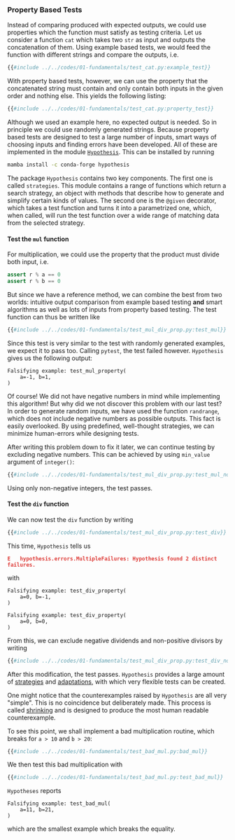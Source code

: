 ### Property Based Tests

Instead of comparing produced with expected outputs, we could use 
properties which the function must satisfy as testing criteria. 
Let us consider a function `cat` which takes two `str` as input and outputs 
the concatenation of them. Using example based tests, we would feed the 
function with different strings and compare the outputs, i.e.
```python
{{#include ../../codes/01-fundamentals/test_cat.py:example_test}}
```
With property based tests, however, we can use the property that the 
concatenated string must contain and only contain both inputs in the given 
order and nothing else. This yields the following listing:
```python
{{#include ../../codes/01-fundamentals/test_cat.py:property_test}}
```

Although we used an example here, no expected output is needed. So in 
principle we could use randomly generated strings. Because property based 
tests are designed to test a large number of inputs, smart ways of choosing 
inputs and finding errors have been developed. All of these are implemented 
in the module [`Hypothesis`](https://hypothesis.readthedocs.io/en/latest/).
This can be installed by running
```bash
mamba install -c conda-forge hypothesis
```

The package `Hypothesis` contains two key components. The first one is called 
`strategies`. This module contains a range of functions which return a search 
strategy, an object with methods that describe how to generate and simplify 
certain kinds of values. The second one is the `@given` decorator, which takes 
a test function and turns it into a parametrized one, which, when called, will 
run the test function over a wide range of matching data from the selected 
strategy.

#### Test the `mul` function
For multiplication, we could use the property that the product must divide 
both input, i.e. 
```python
assert r % a == 0
assert r % b == 0
```
But since we have a reference method, we can combine the best from two worlds: 
intuitive output comparison from example based testing **and** smart 
algorithms as well as lots of inputs from property based testing. The test 
function can thus be written like
```python
{{#include ../../codes/01-fundamentals/test_mul_div_prop.py:test_mul}}
```

Since this test is very similar to the test with randomly generated 
examples, we expect it to pass too. Calling `pytest`, the test failed 
however. `Hypothesis` gives us the following output:
```
Falsifying example: test_mul_property(
    a=-1, b=1,
)
```

Of course! We did not have negative numbers in mind while implementing this
algorithm! But why did we not discover this problem with our last test? 
In order to generate random inputs, we have used the function `randrange`, 
which does not include negative numbers as possible outputs. This fact is 
easily overlooked. By using predefined, well-thought strategies, 
we can minimize human-errors while designing tests. 

After writing this problem down to fix it later, we can continue testing 
by excluding negative numbers. This can be achieved by using `min_value` 
argument of `integer()`:
```python
{{#include ../../codes/01-fundamentals/test_mul_div_prop.py:test_mul_non_neg}}
```

Using only non-negative integers, the test passes. 

#### Test the `div` function
We can now test the `div` function by writing
```python
{{#include ../../codes/01-fundamentals/test_mul_div_prop.py:test_div}}
```
This time, `Hypothesis` tells us
<pre><code><span style="color:#de3f3b"><b><!--
-->E   hypothesis.errors.MultipleFailures: Hypothesis found 2 distinct failures.<!--
--></b></span></code></pre>
with 
```
Falsifying example: test_div_property(
    a=0, b=-1,
)

Falsifying example: test_div_property(
    a=0, b=0,
)
```

From this, we can exclude negative dividends and non-positive divisors by 
writing
```python
{{#include ../../codes/01-fundamentals/test_mul_div_prop.py:test_div_non_neg}}
```
After this modification, the test passes. `Hypothesis` provides a large amount 
of [strategies](https://hypothesis.readthedocs.io/en/latest/data.html#core-strategies) 
and [adaptations](https://hypothesis.readthedocs.io/en/latest/data.html#adapting-strategies), 
with which very flexible tests can be created. 

One might notice that the counterexamples raised by `Hypothesis` are all very 
"simple". This is no coincidence but deliberately made. This process is called 
[shrinking](https://hypothesis.readthedocs.io/en/latest/data.html#shrinking) 
and is designed to produce the most human readable counterexample.

To see this point, we shall implement a bad multiplication routine, which 
breaks for `a > 10` and `b > 20`:
```python
{{#include ../../codes/01-fundamentals/test_bad_mul.py:bad_mul}}
```

We then test this bad multiplication with
```python
{{#include ../../codes/01-fundamentals/test_bad_mul.py:test_bad_mul}}
```

`Hypotheses` reports

```
Falsifying example: test_bad_mul(
    a=11, b=21,
)
```
which are the smallest example which breaks the equality.
